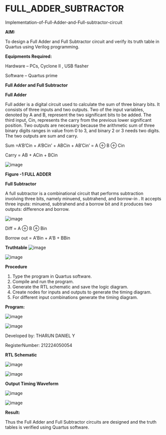 # FULL_ADDER_SUBTRACTOR

Implementation-of-Full-Adder-and-Full-subtractor-circuit

**AIM:**

To design a Full Adder and Full Subtractor circuit and verify its truth table in Quartus using Verilog programming.

**Equipments Required:**

Hardware – PCs, Cyclone II , USB flasher

Software – Quartus prime

**Full Adder and Full Subtractor**

**Full Adder**

Full adder is a digital circuit used to calculate the sum of three binary bits. It consists of three inputs and two outputs. Two of the input variables, denoted by A and B, represent the two significant bits to be added. The third input, Cin, represents the carry from the previous lower significant position. Two outputs are necessary because the arithmetic sum of three binary digits ranges in value from 0 to 3, and binary 2 or 3 needs two digits. The two outputs are sum and carry.

Sum =A’B’Cin + A’BCin’ + ABCin + AB’Cin’ = A ⊕ B ⊕ Cin 

Carry = AB + ACin + BCin

![image](https://github.com/naavaneetha/FULL_ADDER_SUBTRACTOR/assets/154305477/0f30ba51-5ffb-4198-845f-18e054f675e7)

**Figure -1 FULL ADDER**

**Full Subtractor**

A full subtractor is a combinational circuit that performs subtraction involving three bits, namely minuend, subtrahend, and borrow-in . It accepts three inputs: minuend, subtrahend and a borrow bit and it produces two outputs: difference and borrow.

![image](https://github.com/naavaneetha/FULL_ADDER_SUBTRACTOR/assets/154305477/02b24f51-ab51-4304-9ad6-7b81ffc1ead5)

Diff = A ⊕ B ⊕ Bin 

Borrow out = A'Bin + A'B + BBin

**Truthtable**
![image](https://github.com/user-attachments/assets/3a1da31c-a51b-4bbc-bbca-5fa214c71f65)

![image](https://github.com/user-attachments/assets/f4453e2d-a34b-4055-8226-b4efc5be86fa)

**Procedure**

1. Type the program in Quartus software.
2. Compile and run the program.
3. Generate the RTL schematic and save the logic diagram.
4. Create nodes for inputs and outputs to generate the timing diagram.
5. For different input combinations generate the timing diagram.

**Program:**

![image](https://github.com/user-attachments/assets/24cc44c3-a869-4130-b268-108702558ef8)


![image](https://github.com/user-attachments/assets/e67dc43a-a5f6-410e-a744-e79b9566e9c5)


Developed by: THARUN DANIEL Y

RegisterNumber: 212224050054



**RTL Schematic**

![image](https://github.com/user-attachments/assets/f63d60b0-5706-4545-9675-fe3556c5304e)

![image](https://github.com/user-attachments/assets/1b1a9e47-85d3-4722-8332-5771456bacc1)

**Output Timing Waveform**

![image](https://github.com/user-attachments/assets/6dbb4f1c-5b9b-4ef2-a2d4-e95b73abbd20)

![image](https://github.com/user-attachments/assets/41639724-ab98-469b-bba4-420bcb9f4a6b)

**Result:**

Thus the Full Adder and Full Subtractor circuits are designed and the truth tables is verified using Quartus software.



